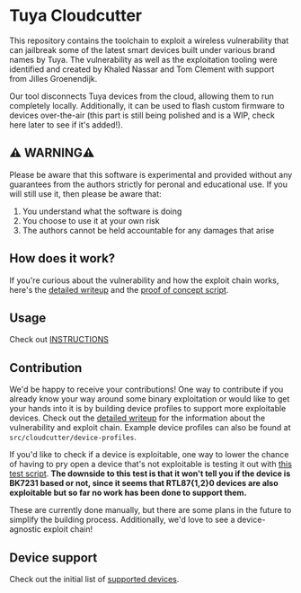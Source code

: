 # Tuya Cloudcutter

This repository contains the toolchain to exploit a wireless vulnerability that can jailbreak some of the latest smart devices built under various brand names by Tuya. The vulnerability as well as the exploitation tooling were identified and created by Khaled Nassar and Tom Clement with support from Jilles Groenendijk.

Our tool disconnects Tuya devices from the cloud, allowing them to run completely locally. Additionally, it can be used to flash custom firmware to devices over-the-air (this part is still being polished and is a WIP, check here later to see if it's added!).

## ⚠️ WARNING⚠️
Please be aware that this software is experimental and provided without any guarantees from the authors strictly for peronal and educational use. If you will still use it, then please be aware that:

1. You understand what the software is doing
2. You choose to use it at your own risk
3. The authors cannot be held accountable for any damages that arise

## How does it work?
If you're curious about the vulnerability and how the exploit chain works, here's the [detailed writeup](https://rb9.nl/posts/2022-03-29-light-jailbreaking-exploiting-tuya-iot-devices/) and the [proof of concept script](./proof-of-concept/poc.py).

## Usage
Check out [INSTRUCTIONS](./INSTRUCTIONS.md)

## Contribution
We'd be happy to receive your contributions! One way to contribute if you already know your way around some binary exploitation or would like to get your hands into it is by building device profiles to support more exploitable devices. Check out the [detailed writeup](https://rb9.nl/posts/2022-03-29-light-jailbreaking-exploiting-tuya-iot-devices/) for the information about the vulnerability and exploit chain. Example device profiles can also be found at `src/cloudcutter/device-profiles`.

If you'd like to check if a device is exploitable, one way to lower the chance of having to pry open a device that's not exploitable is testing it out with [this test script](./proof-of-concept/test_device_exploitable.py). **The downside to this test is that it won't tell you if the device is BK7231 based or not, since it seems that RTL87{1,2}0 devices are also exploitable but so far no work has been done to support them.**

These are currently done manually, but there are some plans in the future to simplify the building process. Additionally, we'd love to see a device-agnostic exploit chain!

## Device support
Check out the initial list of [supported devices](./SUPPORTED.md).